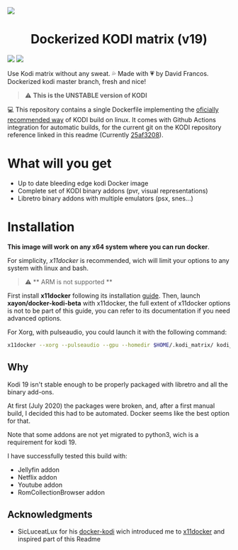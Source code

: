 [![](https://raw.githubusercontent.com/XayOn/docker-kodi-beta/master/kodilovesdocker.png)](https://hub.docker.com/r/xayon/docker-kodi-beta) 

<center><h1> Dockerized KODI matrix (v19) </h1> </center>

![](https://github.com/XayOn/docker-kodi-beta/workflows/Publish%20to%20Docker/badge.svg) ![](https://img.shields.io/docker/pulls/xayon/docker-kodi-beta)


Use Kodi matrix without any sweat. :sweat_drops: Made with :heartpulse: by David Francos.
Dockerized kodi master branch, fresh and nice!

> :warning: **This is the UNSTABLE version of KODI**

:computer: This repository contains a single Dockerfile implementing the [oficially recommended way][5] of KODI build on linux. It comes with Github Actions integration for automatic builds, for the current git on the KODI repository reference linked in this readme (Currently [25af3208][4]).


# What will you get

- Up to date bleeding edge kodi Docker image
- Complete set of KODI binary addons (pvr, visual representations)
- Libretro binary addons with multiple emulators (psx, snes...)

# Installation

**This image will work on any x64 system where you can run docker**.

For simplicity, *x11docker* is recommended, wich will limit your options to any
system with linux and bash.

> :warning: ** ARM is not supported **

First install **x11docker** following its installation [guide][3].
Then, launch **xayon/docker-kodi-beta** with x11docker, the full extent of x11docker options is not to be part of this guide, you can refer to its documentation if you need advanced options.

For Xorg, with pulseaudio, you could launch it with the following command:

```bash
x11docker --xorg --pulseaudio --gpu --homedir $HOME/.kodi_matrix/ kodi_matrix
```


## Why

Kodi 19 isn't stable enough to be properly packaged with libretro and all the
binary add-ons.

At first (July 2020) the packages were broken, and, after a first manual build,
I decided this had to be automated. Docker seems like the best option for that.

Note that some addons are not yet migrated to python3, wich is a requirement
for kodi 19. 

I have successfully tested this build with:

- Jellyfin addon
- Netflix addon
- Youtube addon
- RomCollectionBrowser addon


## Acknowledgments

- SicLuceatLux for his [docker-kodi][1] wich introduced me to
  [x11docker][2] and inspired part of this Readme

[1]: https://github.com/SicLuceatLux/docker-kodi
[2]: https://github.com/mviereck/x11docker
[3]: https://github.com/mviereck/x11docker#shortest-way-for-first-installation "guide"
[4]: https://github.com/xbmc/xbmc/commit/25af32080990fda575d9d2ef7c7d8042b5730e25 "25af3208"
[5]: https://github.com/xbmc/xbmc/blob/master/docs/README.Linux.md "oficially recommended way"
